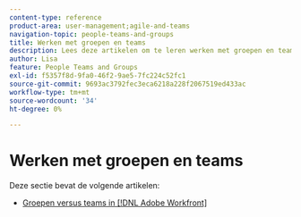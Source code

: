 ```yaml
---
content-type: reference
product-area: user-management;agile-and-teams
navigation-topic: people-teams-and-groups
title: Werken met groepen en teams
description: Lees deze artikelen om te leren werken met groepen en teams in Workfront.
author: Lisa
feature: People Teams and Groups
exl-id: f5357f8d-9fa0-46f2-9ae5-7fc224c52fc1
source-git-commit: 9693ac3792fec3eca6218a228f2067519ed433ac
workflow-type: tm+mt
source-wordcount: '34'
ht-degree: 0%

---
```


# Werken met groepen en teams

Deze sectie bevat de volgende artikelen:

* [Groepen versus teams in [!DNL Adobe Workfront]](../../people-teams-and-groups/work-with-groups-and-teams/understanding-differences-and-similarities-between-groups-and-teams.md)
